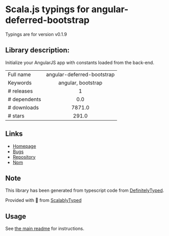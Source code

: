
# Scala.js typings for angular-deferred-bootstrap

Typings are for version v0.1.9

## Library description:
Initialize your AngularJS app with constants loaded from the back-end.

|                    |                 |
| ------------------ | :-------------: |
| Full name          | angular-deferred-bootstrap |
| Keywords           | angular, bootstrap |
| # releases         | 1 |
| # dependents       | 0.0 |
| # downloads        | 7871.0 |
| # stars            | 291.0 |

## Links
- [Homepage](https://github.com/philippd/angular-deferred-bootstrap)
- [Bugs](https://github.com/philippd/angular-deferred-bootstrap/issues)
- [Repository](https://github.com/philippd/angular-deferred-bootstrap)
- [Npm](https://www.npmjs.com/package/angular-deferred-bootstrap)
    


## Note
This library has been generated from typescript code from [DefinitelyTyped](https://definitelytyped.org).

Provided with :purple_heart: from [ScalablyTyped](https://github.com/oyvindberg/ScalablyTyped)

## Usage
See [the main readme](../../readme.md) for instructions.


